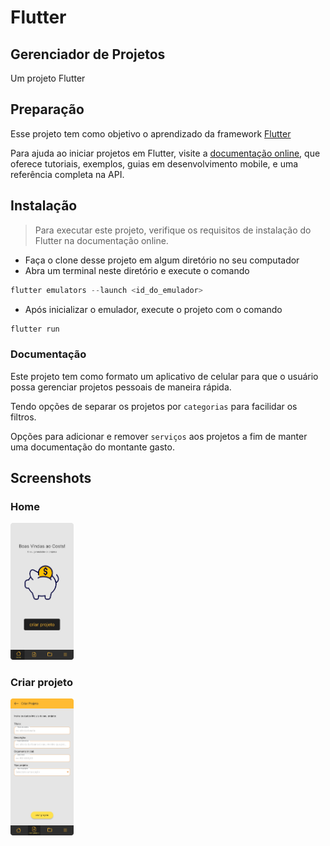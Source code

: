 # Flutter

## Gerenciador de Projetos

Um projeto Flutter

## Preparação

Esse projeto tem como objetivo o aprendizado da framework [Flutter](https://github.com/flutter/flutter)

Para ajuda ao iniciar projetos em Flutter, visite a
[documentação online](https://docs.flutter.dev/), que oferece tutoriais, exemplos, guias em desenvolvimento mobile, e uma referência completa na API.

## Instalação

> Para executar este projeto, verifique os requisitos de instalação do Flutter na documentação online.

-   Faça o clone desse projeto em algum diretório no seu computador
-   Abra um terminal neste diretório e execute o comando

```py
flutter emulators --launch <id_do_emulador>
```

-   Após inicializar o emulador, execute o projeto com o comando

```py
flutter run
```

### Documentação

Este projeto tem como formato um aplicativo de celular para que o usuário possa gerenciar projetos pessoais de maneira rápida.

Tendo opções de separar os projetos por `categorias` para facilidar os filtros.

Opções para adicionar e remover `serviços` aos projetos a fim de manter uma documentação do montante gasto.

## Screenshots

### Home

<img src="./img/Home.png" width="20%"></img>

### Criar projeto

<img src="./img/criar projeto.png" width="20%"></img>
